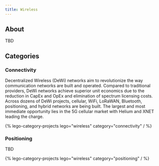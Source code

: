 ```yaml
---
title: Wireless
---
```


## About

TBD

## Categories

### Connectivity

Decentralized Wireless (DeWi) networks aim to revolutionize the way communication networks are built and operated. Compared to traditional providers, DeWi networks achieve superior unit economics due to the reduction in CapEx and OpEx and elimination of spectrum licensing costs. Across dozens of DeWi projects, cellular, WiFi, LoRaWAN, Bluetooth, positioning, and hybrid networks are being built. The largest and most immediate opportunity lies in the 5G cellular market with Helium and XNET leading the charge.

{% lego-category-projects lego="wireless" category="connectivity" / %}

### Positioning

TBD

{% lego-category-projects lego="wireless" category="positioning" / %}
